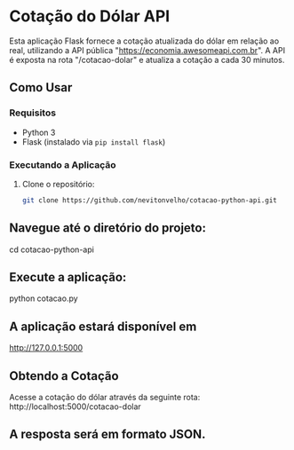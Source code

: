 # Cotação do Dólar API

Esta aplicação Flask fornece a cotação atualizada do dólar em relação ao real, utilizando a API pública "https://economia.awesomeapi.com.br". A API é exposta na rota "/cotacao-dolar" e atualiza a cotação a cada 30 minutos.

## Como Usar

### Requisitos

- Python 3
- Flask (instalado via `pip install flask`)

### Executando a Aplicação

1. Clone o repositório:

   ```bash
   git clone https://github.com/nevitonvelho/cotacao-python-api.git

## Navegue até o diretório do projeto:

cd cotacao-python-api

## Execute a aplicação:

python cotacao.py

## A aplicação estará disponível em 

http://127.0.0.1:5000

## Obtendo a Cotação

Acesse a cotação do dólar através da seguinte rota: http://localhost:5000/cotacao-dolar

## A resposta será em formato JSON.










